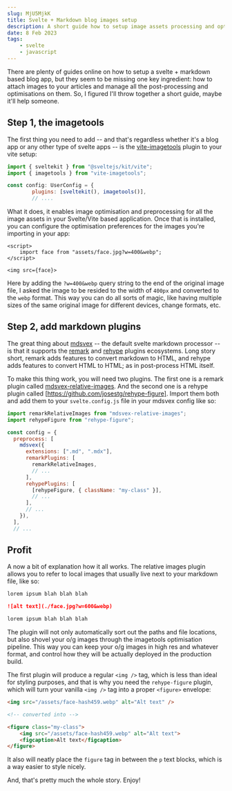 ```yaml
---
slug: MjU5MjkK
title: Svelte + Markdown blog images setup
description: A short guide how to setup image assets processing and optimisation in a svelte+markdown blog
date: 8 Feb 2023
tags:
    - svelte
    - javascript
---
```


There are plenty of guides online on how to setup a svelte + markdown based blog app, but they seem to be missing one key ingredient: how to attach images to your articles and manage all the post-processing and optimisations on them. So, I figured I'll throw together a short guide, maybe it'll help someone.

## Step 1, the imagetools

The first thing you need to add -- and that's regardless whether it's a blog app or any other type of svelte apps -- is the
[vite-imagetools](https://www.npmjs.com/package/vite-imagetools) plugin to your vite setup:

```js
import { sveltekit } from "@sveltejs/kit/vite";
import { imagetools } from "vite-imagetools";

const config: UserConfig = {
        plugins: [sveltekit(), imagetools()],
        // ....
```

What it does, it enables image optimisation and preprocessing for all the image assets in your Svelte/Vite based application.
Once that is installed, you can configure the optimisation preferences for the images you're importing in your app:

```svelte
<script>
    import face from "assets/face.jpg?w=400&webp";
</script>

<img src={face}>
```

Here by adding the `?w=400&webp` query string to the end of the original image file, I asked the image to be resided to the width of `400px` and converted to the `webp` format. This way you can do all sorts of magic, like having multiple sizes of the same original image for different devices, change formats, etc.

## Step 2, add markdown plugins

The great thing about [mdsvex](https://mdsvex.pngwn.io) -- the default svelte markdown processor -- is that it supports the
[remark](https://github.com/remarkjs/remark/blob/main/doc/plugins.md#list-of-plugins) and 
[rehype](https://github.com/rehypejs/rehype/blob/main/doc/plugins.md#list-of-plugins) plugins ecosystems. Long story short, remark adds features to convert markdown to HTML, and rehype adds features to convert HTML to HTML; as in post-process HTML itself.

To make this thing work, you will need two plugins. The first one is a remark plugin called
[mdsvex-relative-images](https://www.npmjs.com/package/mdsvex-relative-images). And the second one
is a rehype plugin called [https://github.com/josestg/rehype-figure]. Import them both and add them to your `svelte.config.js`
file in your mdsvex config like so:

```js
import remarkRelativeImages from "mdsvex-relative-images";
import rehypeFigure from "rehype-figure";

const config = {
  preprocess: [
    mdsvex({
      extensions: [".md", ".mdx"],
      remarkPlugins: [
        remarkRelativeImages,
        // ...
      ],
      rehypePlugins: [
        [rehypeFigure, { className: "my-class" }],
        // ...
      ],
      // ...
    }),
  ],
  // ...
```

## Profit

A now a bit of explanation how it all works. The relative images plugin allows you to refer to local images that usually live next to your markdown file, like so:

```markdown
lorem ipsum blah blah blah

![alt text](./face.jpg?w=600&webp)

lorem ipsum blah blah blah
```

The plugin will not only automatically sort out the paths and file locations, but also shovel your o/g images through the imagetools optimisation pipeline. This way you can keep your o/g images in high res and whatever format, and control how they will be actually deployed in the production build.

The first plugin will produce a regular `<img />` tag, which is less than ideal for styling purposes, and that is why you need the `rehype-figure` plugin, which will turn your vanilla `<img />` tag into a proper `<figure>` envelope:

```html
<img src="/assets/face-hash459.webp" alt="Alt text" />

<!-- converted into -->

<figure class="my-class">
    <img src="/assets/face-hash459.webp" alt="Alt text">
    <figcaption>Alt text</figcaption>
</figure>
```

It also will neatly place the `figure` tag in between the `p` text blocks, which is a way easier to style nicely.

And, that's pretty much the whole story. Enjoy!